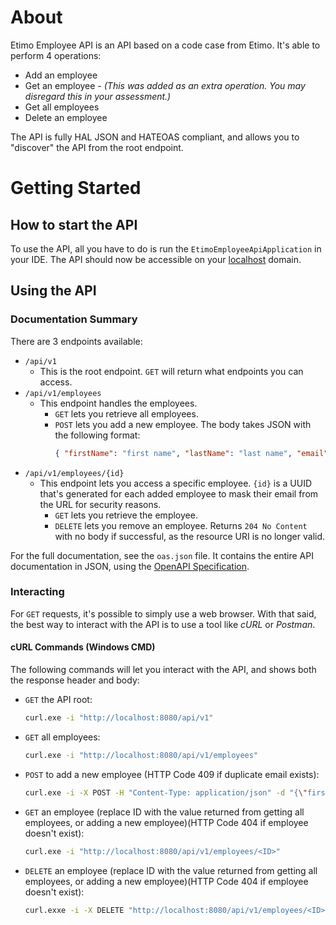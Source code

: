 # About
Etimo Employee API is an API based on a code case from Etimo. It's able to perform 4 operations:
* Add an employee
* Get an employee *- (This was added as an extra operation. You may disregard this in your assessment.)*
* Get all employees
* Delete an employee

The API is fully HAL JSON and HATEOAS compliant, and allows you to "discover" the API from the root endpoint.

# Getting Started
## How to start the API
To use the API, all you have to do is run the `EtimoEmployeeApiApplication` in your IDE. The API should now be accessible on your [localhost](http://localhost:8080/api/v1) domain.

## Using the API
### Documentation Summary
There are 3 endpoints available:
* `/api/v1`
  * This is the root endpoint. `GET` will return what endpoints you can access.
* `/api/v1/employees`
  * This endpoint handles the employees.
    * `GET` lets you retrieve all employees.
    * `POST` lets you add a new employee. The body takes JSON with the following format:
      ```json
      { "firstName": "first name", "lastName": "last name", "email": "email" }
* `/api/v1/employees/{id}`
  * This endpoint lets you access a specific employee. `{id}` is a UUID that's generated for each added employee to mask their email from the URL for security reasons.
    * `GET` lets you retrieve the employee.
    * `DELETE` lets you remove an employee. Returns `204 No Content` with no body if successful, as the resource URI is no longer valid.

For the full documentation, see the `oas.json` file. It contains the entire API documentation in JSON, using the [OpenAPI Specification](https://swagger.io/specification/).

### Interacting
For `GET` requests, it's possible to simply use a web browser. With that said, the best way to interact with the API is to use a tool like *cURL* or *Postman*.

#### cURL Commands (Windows CMD)
The following commands will let you interact with the API, and shows both the response header and body:
* `GET` the API root:
    ```bash
    curl.exe -i "http://localhost:8080/api/v1"
* `GET` all employees:
    ```bash
    curl.exe -i "http://localhost:8080/api/v1/employees"
* `POST` to add a new employee (HTTP Code 409 if duplicate email exists):
    ```bash
    curl.exe -i -X POST -H "Content-Type: application/json" -d "{\"firstName\": \"first name\", \"lastName\": \"last name\", \"email\": \"first@last.se\"}" "http://localhost:8080/api/v1/employees"
* `GET` an employee (replace ID with the value returned from getting all employees, or adding a new employee)(HTTP Code 404 if employee doesn't exist):
    ```bash
    curl.exe -i "http://localhost:8080/api/v1/employees/<ID>"
* `DELETE` an employee (replace ID with the value returned from getting all employees, or adding a new employee)(HTTP Code 404 if employee doesn't exist):
    ```bash
    curl.exxe -i -X DELETE "http://localhost:8080/api/v1/employees/<ID>"
